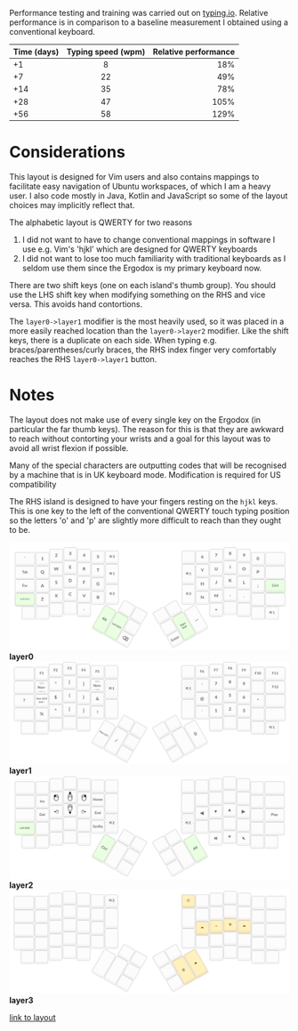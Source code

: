 Performance testing and training was carried out on [typing.io](https://typing.io/). Relative performance is in comparison to a baseline measurement I obtained using a conventional keyboard.

| Time (days) | Typing speed (wpm) | Relative performance  |
| ----------- |:------------------:| ---------------------:|
| +1          | 8                  | 18%                   |
| +7          | 22                 | 49%                   |
| +14         | 35                 | 78%                   |
| +28         | 47                 | 105%                  |
| +56         | 58                 | 129%                  |

# Considerations
This layout is designed for Vim users and also contains mappings to facilitate easy navigation of Ubuntu workspaces, of which I am a heavy user. I also code mostly in Java, Kotlin and JavaScript so some of the layout choices may implicitly reflect that.

The alphabetic layout is QWERTY for two reasons
1. I did not want to have to change conventional mappings in software I use e.g. Vim's 'hjkl' which are designed for QWERTY keyboards
2. I did not want to lose too much familiarity with traditional keyboards as I seldom use them since the Ergodox is my primary keyboard now.

There are two shift keys (one on each island's thumb group). You should use the LHS shift key when modifying something on the RHS and vice versa. This avoids hand contortions.

The `layer0->layer1` modifier is the most heavily used, so it was placed in a more easily reached location than the `layer0->layer2` modifier. Like the shift keys, there is a duplicate on each side. When typing e.g. braces/parentheses/curly braces, the RHS index finger very comfortably reaches the RHS `layer0->layer1` button.

# Notes
The layout does not make use of every single key on the Ergodox (in particular the far thumb keys). The reason for this is that they are awkward to reach without contorting your wrists and a goal for this layout was to avoid all wrist flexion if possible.

Many of the special characters are outputting codes that will be recognised by a machine that is in UK keyboard mode. Modification is required for US compatibility

The RHS island is designed to have your fingers resting on the `hjkl` keys. This is one key to the left of the conventional QWERTY touch typing position so the letters 'o' and 'p' are slightly more difficult to reach than they ought to be.

![layer0](https://github.com/Ganon-M/ergodox-vim-ubuntu/blob/master/layout/layer0.png)
**layer0**
![layer1](https://github.com/Ganon-M/ergodox-vim-ubuntu/blob/master/layout/layer1.png)
**layer1**
![layer2](https://github.com/Ganon-M/ergodox-vim-ubuntu/blob/master/layout/layer2.png)
**layer2**
![layer3](https://github.com/Ganon-M/ergodox-vim-ubuntu/blob/master/layout/layer3.png)
**layer3**

[link to layout](http://configure.ergodox-ez.com/keyboard_layouts/kxlgmg/edit)
